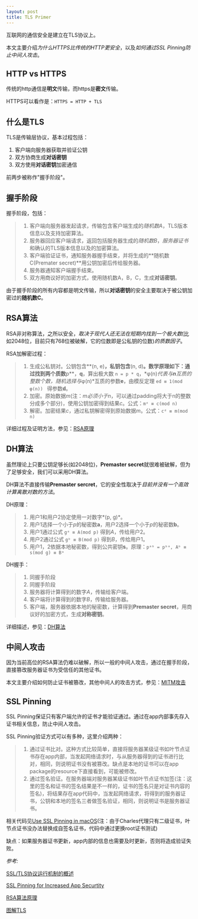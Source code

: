 ```yaml
---
layout: post
title: TLS Primer
---
```

互联网的通信安全是建立在TLS协议上。

本文主要介绍*为什么HTTPS比传统的HTTP更安全*，以及*如何通过SSL Pinning防止中间人攻击*。



## HTTP vs HTTPS

传统的http通信是**明文**传输，而https是**密文**传输。

HTTPS可以看作是：`HTTPS = HTTP + TLS`



## 什么是TLS

TLS是传输层协议，基本过程包括：

1. 客户端向服务器获取并验证公钥
2. 双方协商生成**对话密钥**
3. 双方使用**对话密钥**加密通信



前两步被称作"握手阶段"。



## 握手阶段

握手阶段，包括：

>1. 客户端向服务器发起请求，传输包含客户端生成的*随机数A*，TLS版本信息以及支持加密算法。
>2. 服务器回应客户端请求，返回包括服务器生成的*随机数B*，*服务器证书*和确认的TLS版本信息以及的加密算法。
>3. 客户端验证证书，通知服务器握手结束，并将生成的**随机数C(Premater secret)**用公钥加密后传给服务器。
>4. 服务器通知客户端握手结束。
>5. 双方用商议好的加密方式，使用随机数A，B，C，生成**对话密钥**。

由于握手阶段的所有内容都是明文传输，所以**对话密钥**的安全主要取决于被公钥加密过的**随机数C**。



## RSA算法

RSA非对称算法，之所以安全，*取决于现代人还无法在短期内找到一个极大数*(比如2048位，目前只有768位被破解，它的位数即是公私钥的位数)*的质数因子*。

RSA加解密过程：

>1. 生成公私钥对。公钥包含**(n, e)**，私钥包含**(n, d)**。数学原理如下：通过找到两个质数**p**，**q**，算出极大数 `n = p * q`，*φ(n)*代表与**n**互质的整数个数，随机选择与*φ(n)*互质的参数**e**，由模反定理 `ed ≡ 1(mod φ(n)) ` 得参数**d**。
>2. 加密。原始数据*m*(注：*m必须小于n*，可以通过padding将大于n的整数分成多个部分)，使用公钥加密得到结果*c*。公式：`mᵉ ≡ c(mod n)`
>3. 解密。加密结果*c*，通过私钥解密得到原始数据*m*。公式：`cᵈ ≡ m(mod n)`

详细过程及证明方法，参见：[RSA原理][]



## DH算法

虽然理论上只要公钥足够长(如2048位)，**Premaster secret**就很难被破解，但为了足够安全，我们可以采用DH算法。

DH算法不直接传输**Premaster sercret**，它的安全性取决于*目前并没有一个高效计算离散对数的方法*。

DH原理：

> 1. 用户1和用户2协定使用一对数字*(p, g)*。
> 2. 用户1选择一个小于*p*的秘密数**a**，用户2选择一个小于*p*的秘密数**b**。
> 3. 用户1通过公式 `gᵃ ≡ A(mod p)` 得到*A*，传给用户2。
> 4. 用户2通过公式 `gᵇ ≡ B(mod p)` 得到*B*，传给用户1。
> 5. 用户1，2依据本地秘密数，得到公共密钥**s**。原理：`pᵃᵇ = pᵇᵃ, Aᵇ ≡ s(mod g) ≡ Bᵃ`

DH握手：

> 1. 同握手阶段
> 2. 同握手阶段
> 3. 服务器将计算得到的数字*A*，传输给客户端。
> 4. 客户端将计算得到的数字*B*，传输给服务器。
> 5. 客户端，服务器依据本地的秘密数，计算得到**Premaster secret**，用商议好的加密方式，生成**对称密钥**。

详细描述，参见：[DH算法][]



## 中间人攻击

因为当前高位的RSA算法仍难以破解，所以一般的中间人攻击，通过在握手阶段，直接篡改服务器证书为受信任的其他证书。

本文主要介绍如何防止证书被篡改，其他中间人的攻击方式，参见：[MITM攻击][]



## SSL Pinning

SSL Pinning保证只有客户端允许的证书才能验证通过。通过在app内部事先存入证书相关信息，防止中间人攻击。

SSL Pinning验证方式可以有多种，这里介绍两种：

> 1. 通过证书比对。这种方式比较简单，直接将服务器某级证书如叶节点证书存在app内部，当发起网络请求时，与从服务器得到的证书进行比对，相同，则说明证书没有被篡改。缺点是本地的证书可以在app package的resource下直接看到，可能被修改。
> 2. 通过签名验证。在服务器端对服务器某级证书如叶节点证书加签(注：这里的签名和证书的签名结果是不一样的，证书的签名只是对证书内容的签名)，将结果存在app代码中，当发起网络请求，将得到的服务器证书，公钥和本地的签名三者做签名验证，相同，则说明证书是服务器证书。

相关代码见[Use SSL Pinning in macOS][](注：由于Charles代理只有二级证书，叶节点证书没办法替换成自签名证书，代码中通过更换root证书测试)

缺点：如果服务器证书更新，app内部的信息也需要及时更新，否则将造成验证失败。



*参考:*

[SSL/TLS协议运行机制的概述](http://www.ruanyifeng.com/blog/2014/02/ssl_tls.html)

[SSL Pinning for Increased App Securtity](https://possiblemobile.com/2013/03/ssl-pinning-for-increased-app-security/)

[RSA算法原理](http://www.ruanyifeng.com/blog/2013/06/rsa_algorithm_part_one.html)

[图解TLS](http://www.ruanyifeng.com/blog/2014/09/illustration-ssl.html)

[MITM攻击]: http://www.jianshu.com/p/a825de42ccbc
[Use SSL Pinning in macOS]: https://github.com/346285234/CQSSLPinning
[RSA原理]: http://www.ruanyifeng.com/blog/2013/06/rsa_algorithm_part_one.html
[DH算法]: https://zh.wikipedia.org/wiki/迪菲-赫爾曼密鑰交換
